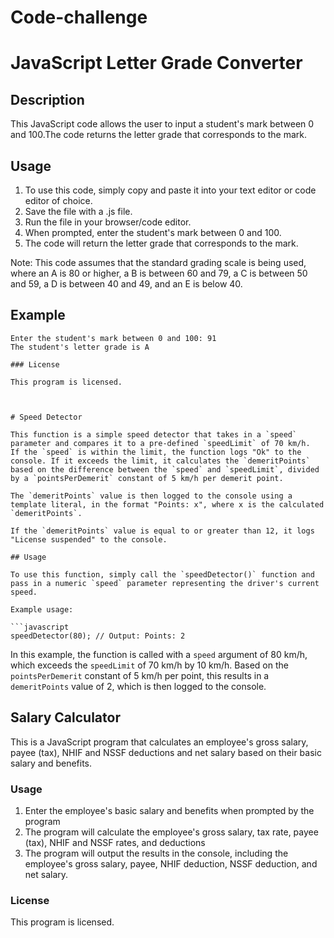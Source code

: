 # Code-challenge
# JavaScript Letter Grade Converter


## Description
This JavaScript code allows the user to input a student's mark between 0 and 100.The code returns the letter grade that corresponds to the mark.

## Usage
1. To use this code, simply copy and paste it into your text editor or code editor of choice.
2. Save the file with a .js file.
3. Run the file in your browser/code editor.
4. When prompted, enter the student's mark between 0 and 100.
5. The code will return the letter grade that corresponds to the mark.

Note: This code assumes that the standard grading scale is being used, where an A is 80 or higher, a B is between 60 and 79, a C is between 50 and 59, a D is between 40 and 49, and an E is below 40.

## Example
```
Enter the student's mark between 0 and 100: 91
The student's letter grade is A
 
### License

This program is licensed.



# Speed Detector

This function is a simple speed detector that takes in a `speed` parameter and compares it to a pre-defined `speedLimit` of 70 km/h. 
If the `speed` is within the limit, the function logs "Ok" to the console. If it exceeds the limit, it calculates the `demeritPoints` based on the difference between the `speed` and `speedLimit`, divided by a `pointsPerDemerit` constant of 5 km/h per demerit point.

The `demeritPoints` value is then logged to the console using a template literal, in the format "Points: x", where x is the calculated `demeritPoints`.

If the `demeritPoints` value is equal to or greater than 12, it logs "License suspended" to the console.

## Usage

To use this function, simply call the `speedDetector()` function and pass in a numeric `speed` parameter representing the driver's current speed. 

Example usage:

```javascript
speedDetector(80); // Output: Points: 2
```

In this example, the function is called with a `speed` argument of 80 km/h, which exceeds the `speedLimit` of 70 km/h by 10 km/h. Based on the `pointsPerDemerit` constant of 5 km/h per point, this results in a `demeritPoints` value of 2, which is then logged to the console.




## Salary Calculator

This is a JavaScript program that calculates an employee's gross salary, payee (tax), NHIF and NSSF deductions and net salary based on their basic salary and benefits.


### Usage

1. Enter the employee's basic salary and benefits when prompted by the program
2. The program will calculate the employee's gross salary, tax rate, payee (tax), NHIF and NSSF rates, and deductions
3. The program will output the results in the console, including the employee's gross salary, payee, NHIF deduction, NSSF deduction, and net salary.


### License

This program is licensed.
